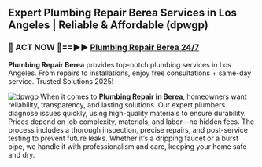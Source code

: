 ## Expert Plumbing Repair Berea Services in Los Angeles | Reliable & Affordable (dpwgp)  

<h3>🚿 ACT NOW 🌟==►► <a href="https://tinyurl.com/2ne6vx2x" rel="nofollow">Plumbing Repair Berea 24/7</a></h3>

**Plumbing Repair Berea** provides top-notch plumbing services in Los Angeles. From repairs to installations, enjoy free consultations + same-day service. Trusted Solutions 2025!

[![dpwgp](https://i.imgur.com/4PFF4AK.jpeg)](https://tinyurl.com/2ne6vx2x)
When it comes to **Plumbing Repair in Berea**, homeowners want reliability, transparency, and lasting solutions. Our expert plumbers diagnose issues quickly, using high-quality materials to ensure durability. Prices depend on job complexity, materials, and labor—no hidden fees. The process includes a thorough inspection, precise repairs, and post-service testing to prevent future leaks. Whether it’s a dripping faucet or a burst pipe, we handle it with professionalism and care, keeping your home safe and dry.